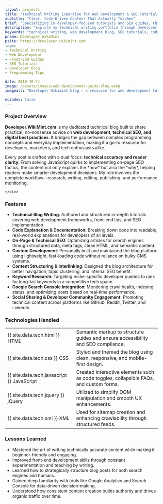 ```yaml
---
layout: projects
title: "Technical Writing Expertise for Web Development & SEO Tutorials"
subtitle: "Clear, Code-Driven Content That Actually Teaches"
brief: "Specializing in developer-focused tutorials and SEO guides, this project bridges the gap between complex topics and clear, actionable learning."
description: "Explore my technical writing portfolio through developer.wikimint.com, featuring web development guides, SEO tutorials, and programming tips. From writing to hands-on coding, discover how I deliver value to developers and digital professionals alike."
keywords: "technical writing, web development blog, SEO tutorials, coding guides, developer blog, front-end development, programming tips, HTML CSS JavaScript blog, technical SEO writer"
pname: Developer WikiMint
psite: https://developer.wikimint.com
tags:
- Technical Writing
- Web Development
- Front-End Guides
- SEO Tutorials
- Developer Blog
- Programming Tips

date: 2018-10-24
image: /assets/images/web-development-guide-blog.webp
imagealt: "Developer Wikimint blog – a resource for web development tutorials, SEO strategies, and technical guides."

noindex: false
---
```


 <div class="card shadow-sm mb-4">
    <div class="card-header">
        <h3 class="card-title">Project Overview</h3>
    </div>
    <!-- Project overview-->
    <div class="card-body">
        <p><strong>Developer.WikiMint.com</strong> is my dedicated technical blog built to share practical, no-nonsense advice on <strong>web development, technical SEO, and digital best practices</strong>. It bridges the gap between complex programming concepts and everyday implementation, making it a go-to resource for developers, marketers, and tech enthusiasts alike.</p>
        <p>Every post is crafted with a dual focus: <strong>technical accuracy and reader clarity</strong>. From solving JavaScript quirks to implementing on-page SEO tactics, the content not only explains the *how* but also the *why*, helping readers make smarter development decisions. My role involves the complete workflow—research, writing, editing, publishing, and performance monitoring.</p>

    </div>
</div>
<!-- Features -->
<div class="card shadow-sm mb-4">
<div class="card-header">
<h3 class="card-title">Features</h3>
</div>
<div class="card-body">
<ul> <li><strong>Technical Blog Writing</strong>: Authored and structured in-depth tutorials covering web development frameworks, front-end tips, and SEO implementation.</li> <li><strong>Code Explanation & Documentation</strong>: Breaking down code into readable, real-world explanations for developers of all levels.</li> <li><strong>On-Page & Technical SEO</strong>: Optimizing articles for search engines through structured data, meta tags, clean HTML, and semantic content.</li> <li><strong>Custom Development</strong>: Personally built and maintained the blog platform using lightweight, fast-loading code without reliance on bulky CMS systems.</li> <li><strong>Content Structuring & Interlinking</strong>: Designed the blog architecture for better navigation, topic clustering, and internal SEO benefit.</li> <li><strong>Keyword Research</strong>: Targeting niche-specific developer queries to rank for long-tail keywords in a competitive tech space.</li> <li><strong>Google Search Console Integration</strong>: Monitoring crawl health, indexing status, and optimizing posts based on real-time performance.</li> <li><strong>Social Sharing & Developer Community Engagement</strong>: Promoting technical content across platforms like GitHub, Reddit, Twitter, and LinkedIn.</li> </ul>
</div>
</div>

<!-- Technologies Used -->
<div class="card shadow-sm mb-4" id="techStack">
    <div class="card-header">
        <h3 class="card-title">Technologies Handled</h3>
    </div>
    <div class="card-body">
<table> <tr><td>{{ site.data.tech.html }} HTML</td><td>Semantic markup to structure guides and ensure accessibility and SEO compliance.</td></tr> <tr><td>{{ site.data.tech.css }} CSS</td><td>Styled and themed the blog using clean, responsive, and mobile-first design.</td></tr> <tr><td>{{ site.data.tech.javascript }} JavaScript</td><td>Created interactive elements such as code toggles, collapsible FAQs, and custom forms.</td></tr> <tr><td>{{ site.data.tech.jquery }} jQuery</td><td>Utilized to simplify DOM manipulation and smooth UX enhancements.</td></tr> <tr><td>{{ site.data.tech.xml }} XML</td><td>Used for sitemap creation and enhancing crawlability through structured feeds.</td></tr> </table>
    </div>
</div>

<!-- Lessons Learned -->
  <div class="card shadow-sm mb-4">
      <div class="card-header">
          <h3 class="card-title">Lessons Learned</h3>
      </div>
      <div class="card-body">
<ul> <li>Mastered the art of writing technically accurate content while making it beginner-friendly and engaging.</li> <li>Improved front-end development skills through constant experimentation and teaching by writing.</li> <li>Learned how to strategically structure blog posts for both search engines and humans.</li> <li>Gained deep familiarity with tools like Google Analytics and Search Console for data-driven decision-making.</li> <li>Understood how consistent content creation builds authority and drives organic traffic over time.</li> </ul>


</div>
</div>

